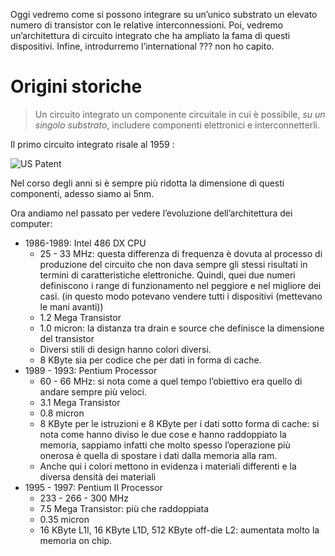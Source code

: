 Oggi vedremo come si possono integrare su un’unico substrato un elevato numero di transistor con le relative interconnessioni. Poi, vedremo un’architettura di circuito integrato che ha ampliato la fama di questi dispositivi. Infine, introdurremo l’international ??? non ho capito.

# Origini storiche

> Un circuito integrato un componente circuitale in cui è possibile, *su un singolo substrato*, includere componenti elettronici e interconnetterli. 

Il primo circuito integrato risale al 1959 : 

![US Patent](https://www.nutsvolts.com/uploads/wygwam/NV_0222_Steber_Figure10.jpg)

Nel corso degli anni si è sempre più ridotta la dimensione di questi componenti, adesso siamo ai 5nm.

Ora andiamo nel passato per vedere l’evoluzione dell’architettura dei computer:
- 1986-1989: Intel 486 DX CPU
	- 25 - 33 MHz: questa differenza di frequenza è dovuta al processo di produzione del circuito che non dava sempre gli stessi risultati in termini di caratteristiche elettroniche. Quindi, quei due numeri definiscono i range di funzionamento nel peggiore e nel migliore dei casi. (in questo modo potevano vendere tutti i dispositivi (mettevano le mani avanti))
	- 1.2 Mega Transistor
	- 1.0 micron: la distanza tra drain e source che definisce la dimensione del transistor
	- Diversi stili di design hanno colori diversi. 
	- 8 KByte sia per codice che per dati in forma di cache.
- 1989 - 1993: Pentium Processor
	- 60 - 66 MHz: si nota come a quel tempo l’obiettivo era quello di andare sempre più veloci.
	- 3.1 Mega Transistor
	- 0.8 micron
	- 8 KByte per le istruzioni e 8 KByte per i dati sotto forma di cache: si nota come hanno diviso le due cose e hanno raddoppiato la memoria, sappiamo infatti che molto spesso l’operazione più onerosa è quella di spostare i dati dalla memoria alla ram.
	- Anche qui i colori mettono in evidenza i materiali differenti e la diversa densità dei materiali
- 1995 - 1997: Pentium II Processor
	- 233 - 266 - 300 MHz
	- 7.5 Mega Transistor: più che raddoppiata 
	- 0.35 micron
	- 16 KByte L1I, 16 KByte L1D, 512 KByte off-die L2: aumentata molto la memoria on chip.


